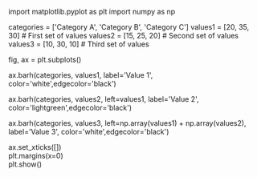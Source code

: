 import matplotlib.pyplot as plt
import numpy as np

categories = ['Category A', 'Category B', 'Category C']
values1 = [20, 35, 30]  # First set of values
values2 = [15, 25, 20]  # Second set of values
values3 = [10, 30, 10]  # Third set of values

fig, ax = plt.subplots()

ax.barh(categories, values1, label='Value 1', color='white',edgecolor='black')

ax.barh(categories, values2, left=values1, label='Value 2', color='lightgreen',edgecolor='black')

ax.barh(categories, values3, left=np.array(values1) + np.array(values2), label='Value 3', color='white',edgecolor='black')


ax.set_xticks([])  
plt.margins(x=0)  
plt.show()
